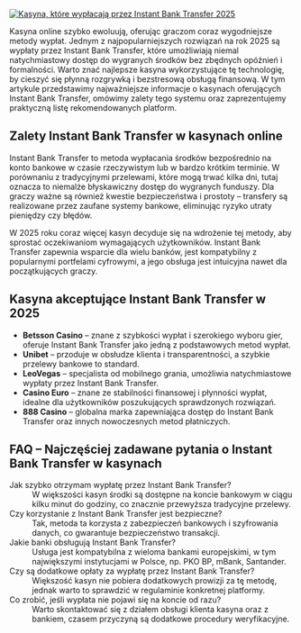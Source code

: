 [![Kasyna, które wypłacają przez Instant Bank Transfer 2025](https://123-caf.pages.dev/gitsignup.png)](https://vrmoo.ru/Bt82HjjY)

<p>Kasyna online szybko ewoluują, oferując graczom coraz wygodniejsze metody wypłat. Jednym z najpopularniejszych rozwiązań na rok 2025 są wypłaty przez Instant Bank Transfer, które umożliwiają niemal natychmiastowy dostęp do wygranych środków bez zbędnych opóźnień i formalności. Warto znać najlepsze kasyna wykorzystujące tę technologię, by cieszyć się płynną rozgrywką i bezstresową obsługą finansową. W tym artykule przedstawimy najważniejsze informacje o kasynach oferujących Instant Bank Transfer, omówimy zalety tego systemu oraz zaprezentujemy praktyczną listę rekomendowanych platform.</p>  <h2>Zalety Instant Bank Transfer w kasynach online</h2> <p>Instant Bank Transfer to metoda wypłacania środków bezpośrednio na konto bankowe w czasie rzeczywistym lub w bardzo krótkim terminie. W porównaniu z tradycyjnymi przelewami, które mogą trwać kilka dni, tutaj oznacza to niemalże błyskawiczny dostęp do wygranych funduszy. Dla graczy ważne są również kwestie bezpieczeństwa i prostoty – transfery są realizowane przez zaufane systemy bankowe, eliminując ryzyko utraty pieniędzy czy błędów.</p>  <p>W 2025 roku coraz więcej kasyn decyduje się na wdrożenie tej metody, aby sprostać oczekiwaniom wymagających użytkowników. Instant Bank Transfer zapewnia wsparcie dla wielu banków, jest kompatybilny z popularnymi portfelami cyfrowymi, a jego obsługa jest intuicyjna nawet dla początkujących graczy.</p>  <h2>Kasyna akceptujące Instant Bank Transfer w 2025</h2> <ul> <li><strong>Betsson Casino</strong> – znane z szybkości wypłat i szerokiego wyboru gier, oferuje Instant Bank Transfer jako jedną z podstawowych metod wypłat.</li> <li><strong>Unibet</strong> – przoduje w obsłudze klienta i transparentności, a szybkie przelewy bankowe to standard.</li> <li><strong>LeoVegas</strong> – specjalista od mobilnego grania, umożliwia natychmiastowe wypłaty przez Instant Bank Transfer.</li> <li><strong>Casino Euro</strong> – znane ze stabilności finansowej i płynności wypłat, idealne dla użytkowników poszukujących sprawdzonych rozwiązań.</li> <li><strong>888 Casino</strong> – globalna marka zapewniająca dostęp do Instant Bank Transfer oraz innych nowoczesnych metod płatniczych.</li> </ul>  <h2>FAQ – Najczęściej zadawane pytania o Instant Bank Transfer w kasynach</h2> <dl> <dt>Jak szybko otrzymam wypłatę przez Instant Bank Transfer?</dt> <dd>W większości kasyn środki są dostępne na koncie bankowym w ciągu kilku minut do godziny, co znacznie przewyższa tradycyjne przelewy.</dd>  <dt>Czy korzystanie z Instant Bank Transfer jest bezpieczne?</dt> <dd>Tak, metoda ta korzysta z zabezpieczeń bankowych i szyfrowania danych, co gwarantuje bezpieczeństwo transakcji.</dd>  <dt>Jakie banki obsługują Instant Bank Transfer?</dt> <dd>Usługa jest kompatybilna z wieloma bankami europejskimi, w tym największymi instytucjami w Polsce, np. PKO BP, mBank, Santander.</dd>  <dt>Czy są dodatkowe opłaty za wypłatę przez Instant Bank Transfer?</dt> <dd>Większość kasyn nie pobiera dodatkowych prowizji za tę metodę, jednak warto to sprawdzić w regulaminie konkretnej platformy.</dd>  <dt>Co zrobić, jeśli wypłata nie pojawi się na koncie od razu?</dt> <dd>Warto skontaktować się z działem obsługi klienta kasyna oraz z bankiem, czasem przyczyną są dodatkowe procedury weryfikacyjne.</dd> </dl>